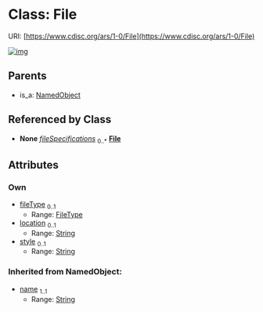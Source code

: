 
# Class: File




URI: [https://www.cdisc.org/ars/1-0/File](https://www.cdisc.org/ars/1-0/File)


[![img](https://yuml.me/diagram/nofunky;dir:TB/class/[NamedObject],[Output]++-%20fileSpecifications%200..*>[File&#124;fileType:FileType%20%3F;location:string%20%3F;style:string%20%3F;name(i):string],[NamedObject]^-[File],[Output])](https://yuml.me/diagram/nofunky;dir:TB/class/[NamedObject],[Output]++-%20fileSpecifications%200..*>[File&#124;fileType:FileType%20%3F;location:string%20%3F;style:string%20%3F;name(i):string],[NamedObject]^-[File],[Output])

## Parents

 *  is_a: [NamedObject](NamedObject.md)

## Referenced by Class

 *  **None** *[fileSpecifications](fileSpecifications.md)*  <sub>0..\*</sub>  **[File](File.md)**

## Attributes


### Own

 * [fileType](fileType.md)  <sub>0..1</sub>
     * Range: [FileType](FileType.md)
 * [location](location.md)  <sub>0..1</sub>
     * Range: [String](types/String.md)
 * [style](style.md)  <sub>0..1</sub>
     * Range: [String](types/String.md)

### Inherited from NamedObject:

 * [name](name.md)  <sub>1..1</sub>
     * Range: [String](types/String.md)
